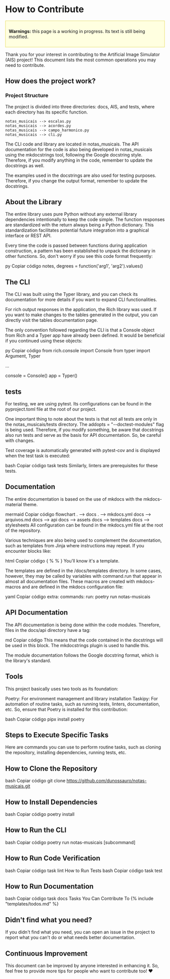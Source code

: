 # How to Contribute

<div style="background-color: #FFFFE0; padding: 10px; border: 1px solid #E6DB55;">
    <p><strong>Warnings:</strong> this page is a working in progress. Its text is still being modified.</p>
</div>

Thank you for your interest in contributing to the Artificial Image Simulator (AIS) project! This document lists the most common operations you may need to contribute.

## How does the project work?


### Project Structure

The project is divided into three directories: docs, AIS, and tests, where each directory has its specific function.

```
notas_musicais --> escalas.py
notas_musicais --> acordes.py
notas_musicais --> campo_harmonico.py
notas_musicais --> cli.py
```

The CLI code and library are located in notas_musicais. The API documentation for the code is also being developed in notas_musicais using the mkdocstrings tool, following the Google docstring style. Therefore, if you modify anything in the code, remember to update the docstrings as well.

The examples used in the docstrings are also used for testing purposes. Therefore, if you change the output format, remember to update the docstrings.

## About the Library

The entire library uses pure Python without any external library dependencies intentionally to keep the code simple. The function responses are standardized with the return always being a Python dictionary. This standardization facilitates potential future integration into a graphical interface or REST API.

Every time the code is passed between functions during application construction, a pattern has been established to unpack the dictionary in other functions. So, don't worry if you see this code format frequently:

py
Copiar código
notes, degrees = function('arg1', 'arg2').values()

## The CLI
The CLI was built using the Typer library, and you can check its documentation for more details if you want to expand CLI functionalities.

For rich output responses in the application, the Rich library was used. If you want to make changes to the tables generated in the output, you can directly visit the tables documentation page.

The only convention followed regarding the CLI is that a Console object from Rich and a Typer app have already been defined. It would be beneficial if you continued using these objects:

py
Copiar código
from rich.console import Console
from typer import Argument, Typer

...

console = Console()
app = Typer()


## tests
For testing, we are using pytest. Its configurations can be found in the pyproject.toml file at the root of our project.

One important thing to note about the tests is that not all tests are only in the notas_musicais/tests directory. The addopts = "--doctest-modules" flag is being used. Therefore, if you modify something, be aware that docstrings also run tests and serve as the basis for API documentation. So, be careful with changes.

Test coverage is automatically generated with pytest-cov and is displayed when the test task is executed:

bash
Copiar código
task tests
Similarly, linters are prerequisites for these tests.

## Documentation
The entire documentation is based on the use of mkdocs with the mkdocs-material theme.

mermaid
Copiar código
flowchart
    . --> docs
    . --> mkdocs.yml
	docs --> arquivos.md
	docs --> api
	docs --> assets
	docs --> templates
	docs --> stylesheets
All configuration can be found in the mkdocs.yml file at the root of the repository.

Various techniques are also being used to complement the documentation, such as templates from Jinja where instructions may repeat. If you encounter blocks like:

html
Copiar código
{ %  % }
You'll know it's a template.

The templates are defined in the /docs/templates directory. In some cases, however, they may be called by variables with command.run that appear in almost all documentation files. These macros are created with mkdocs-macros and are defined in the mkdocs configuration file:

yaml
Copiar código
extra:
  commands:
    run: poetry run notas-musicais

## API Documentation
The API documentation is being done within the code modules. Therefore, files in the docs/api directory have a tag:

md
Copiar código
This means that the code contained in the docstrings will be used in this block. The mkdocstrings plugin is used to handle this.

The module documentation follows the Google docstring format, which is the library's standard.

## Tools
This project basically uses two tools as its foundation:

Poetry: For environment management and library installation
Taskipy: For automation of routine tasks, such as running tests, linters, documentation, etc.
So, ensure that Poetry is installed for this contribution:

bash
Copiar código
pipx install poetry

## Steps to Execute Specific Tasks
Here are commands you can use to perform routine tasks, such as cloning the repository, installing dependencies, running tests, etc.

## How to Clone the Repository
bash
Copiar código
git clone https://github.com/dunossauro/notas-musicais.git

## How to Install Dependencies
bash
Copiar código
poetry install

## How to Run the CLI
bash
Copiar código
poetry run notas-musicais [subcommand]

## How to Run Code Verification
bash
Copiar código
task lint
How to Run Tests
bash
Copiar código
task test

## How to Run Documentation
bash
Copiar código
task docs
Tasks You Can Contribute To
{% include "templates/todos.md" %}

## Didn't find what you need?
If you didn't find what you need, you can open an issue in the project to report what you can't do or what needs better documentation.

## Continuous Improvement
This document can be improved by anyone interested in enhancing it. So, feel free to provide more tips for people who want to contribute too! :heart:
